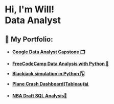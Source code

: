 <h1>Hi, I'm Will! <br/>Data Analyst</a> </h1>

<h2>📁 My Portfolio:</h2>

- <b><a href="https://github.com/WillPepperr/Google_Data_Analyst_Capstone">Google Data Analyst Capstone 🗂️</a></b>

- <b><a href="https://github.com/WillPepperr/Free_Code_Camp_Python_Data_Analysis_Projects">FreeCodeCamp Data Analysis with Python 🐍</a>

- <b><a href="https://github.com/WillPepperr/BlackJack_in_Python">Blackjack simulation in Python 🂡</a>

- <b><a href="https://public.tableau.com/app/profile/champion4000/viz/PlaneCrashDashboard_16789792231550/Dashboard1?publish=yes"/>Plane Crash Dashboard(Tableau)📊</a>

- <b><a href="https://github.com/WillPepperr/NBA_SQL"/>NBA Draft SQL Analysis🏀</a>

